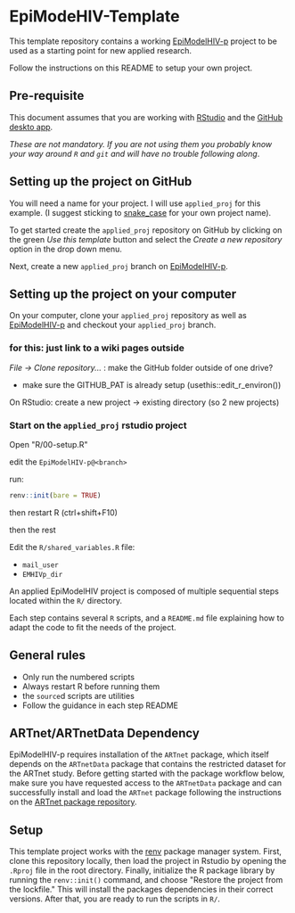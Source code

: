 # EpiModeHIV-Template

This template repository contains a working [EpiModelHIV-p](https://github.com/EpiModel/EpiModelHIV-p) project to be used as a starting point for new applied research.

Follow the instructions on this README to setup your own project.

## Pre-requisite

This document assumes that you are working with [RStudio](https://posit.co/products/open-source/rstudio/) and the [GitHub deskto app](https://desktop.github.com/).

*These are not mandatory. If you are not using them you probably know your way around `R` and `git` and will have no trouble following along*.

## Setting up the project on GitHub

You will need a name for your project. I will use `applied_proj` for this example. (I suggest sticking to [snake_case](https://en.wikipedia.org/wiki/Snake_case) for your own project name).

To get started create the `applied_proj` repository on GitHub by clicking on the green *Use this template* button and select the *Create a new repository* option in the drop down menu.

Next, create a new `applied_proj` branch on [EpiModelHIV-p](https://github.com/EpiModel/EpiModelHIV-p).

## Setting up the project on your computer

On your computer, clone your `applied_proj` repository as well as [EpiModelHIV-p](https://github.com/EpiModel/EpiModelHIV-p) and checkout your `applied_proj` branch.


### for this: just link to a wiki pages outside

*File -> Clone repository...* : make the GitHub folder outside of one drive?

- make sure the GITHUB_PAT is already setup (usethis::edit_r_environ())

On RStudio: create a new project -> existing directory (so 2 new projects)

### Start on the `applied_proj` rstudio project

Open "R/00-setup.R"

edit the `EpiModelHIV-p@<branch>`

run:

```r
renv::init(bare = TRUE)
```

then restart R (ctrl+shift+F10)

then the rest

Edit the `R/shared_variables.R` file:
  - `mail_user`
  - `EMHIVp_dir`

An applied EpiModelHIV project is composed of multiple sequential steps located within the `R/` directory.

Each step contains several `R` scripts, and a `README.md` file explaining how to adapt the code to fit the needs of the project.

## General rules

- Only run the numbered scripts
- Always restart R before running them
- the `source`d scripts are utilities
- Follow the guidance in each step README


## ARTnet/ARTnetData Dependency
EpiModelHIV-p requires installation of the `ARTnet` package, which itself depends on the `ARTnetData` package that contains the restricted dataset for the ARTnet study. Before getting started with the package workflow below, make sure you have requested access to the `ARTnetData` package and can successfully install and load the `ARTnet` package following the instructions on the [ARTnet package repository](https://github.com/EpiModel/ARTnet#readme).

## Setup
This template project works with the [renv](https://rstudio.github.io/renv/index.html) package manager system. First, clone this repository locally, then load the project in Rstudio by opening the `.Rproj` file in the root directory. Finally, initialize the R package library by running the `renv::init()` command, and choose "Restore the project from the lockfile." This will install the packages dependencies in their correct versions. After that, you are ready to run the scripts in `R/`.
